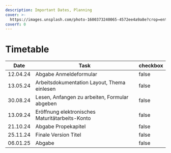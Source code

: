 ```yaml
---
description: Important Dates, Planning
cover: >-
  https://images.unsplash.com/photo-1600373240065-4572ee4a9a8e?crop=entropy&cs=srgb&fm=jpg&ixid=M3wxOTcwMjR8MHwxfHNlYXJjaHwxfHx0aW1ldGFibGV8ZW58MHx8fHwxNzEyNzcwOTcwfDA&ixlib=rb-4.0.3&q=85
coverY: 0
---
```


# Timetable



<table><thead><tr><th>Date</th><th width="409">Task</th><th data-type="checkbox">checkbox</th></tr></thead><tbody><tr><td>12.04.24</td><td>Abgabe Anmeldeformular</td><td>false</td></tr><tr><td>13.05.24 </td><td>Arbeitsdokumentation Layout, Thema einlesen</td><td>false</td></tr><tr><td>30.08.24</td><td>Lesen, Anfangen zu arbeiten, Formular abgeben</td><td>false</td></tr><tr><td>13.09.24</td><td>Eröffnung elektronisches Maturitätarbeits-Konto</td><td>false</td></tr><tr><td>21.10.24</td><td>Abgabe Propekapitel</td><td>false</td></tr><tr><td>25.11.24</td><td>Finale Version Titel</td><td>false</td></tr><tr><td>06.01.25</td><td>Abgabe</td><td>false</td></tr></tbody></table>
